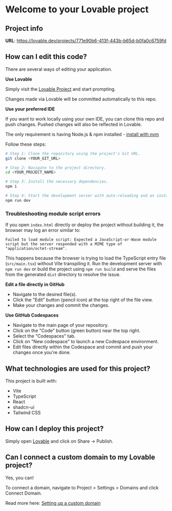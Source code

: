# Welcome to your Lovable project

## Project info

**URL**: https://lovable.dev/projects/771e90b6-413f-443b-b65d-b0fa0c6759fd

## How can I edit this code?

There are several ways of editing your application.

**Use Lovable**

Simply visit the [Lovable Project](https://lovable.dev/projects/771e90b6-413f-443b-b65d-b0fa0c6759fd) and start prompting.

Changes made via Lovable will be committed automatically to this repo.

**Use your preferred IDE**

If you want to work locally using your own IDE, you can clone this repo and push changes. Pushed changes will also be reflected in Lovable.

The only requirement is having Node.js & npm installed - [install with nvm](https://github.com/nvm-sh/nvm#installing-and-updating)

Follow these steps:

```sh
# Step 1: Clone the repository using the project's Git URL.
git clone <YOUR_GIT_URL>

# Step 2: Navigate to the project directory.
cd <YOUR_PROJECT_NAME>

# Step 3: Install the necessary dependencies.
npm i

# Step 4: Start the development server with auto-reloading and an instant preview.
npm run dev
```

### Troubleshooting module script errors

If you open `index.html` directly or deploy the project without building it, the
browser may log an error similar to:

```
Failed to load module script: Expected a JavaScript-or-Wasm module script but the server responded with a MIME type of "application/octet-stream".
```

This happens because the browser is trying to load the TypeScript entry file
(`src/main.tsx`) without Vite transpiling it. Run the development server with
`npm run dev` or build the project using `npm run build` and serve the files
from the generated `dist` directory to resolve the issue.

**Edit a file directly in GitHub**

- Navigate to the desired file(s).
- Click the "Edit" button (pencil icon) at the top right of the file view.
- Make your changes and commit the changes.

**Use GitHub Codespaces**

- Navigate to the main page of your repository.
- Click on the "Code" button (green button) near the top right.
- Select the "Codespaces" tab.
- Click on "New codespace" to launch a new Codespace environment.
- Edit files directly within the Codespace and commit and push your changes once you're done.

## What technologies are used for this project?

This project is built with:

- Vite
- TypeScript
- React
- shadcn-ui
- Tailwind CSS

## How can I deploy this project?

Simply open [Lovable](https://lovable.dev/projects/771e90b6-413f-443b-b65d-b0fa0c6759fd) and click on Share -> Publish.

## Can I connect a custom domain to my Lovable project?

Yes, you can!

To connect a domain, navigate to Project > Settings > Domains and click Connect Domain.

Read more here: [Setting up a custom domain](https://docs.lovable.dev/tips-tricks/custom-domain#step-by-step-guide)

